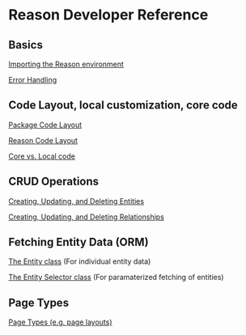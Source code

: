 # Reason Developer Reference

## Basics

[Importing the Reason environment](environment.md)

[Error Handling](error_handling.md)

## Code Layout, local customization, core code

[Package Code Layout](code_layout.md)

[Reason Code Layout](code_layout_reason.md)

[Core vs. Local code](core_local.md)

## CRUD Operations

[Creating, Updating, and Deleting Entities](crud.md)

[Creating, Updating, and Deleting Relationships](crud_relationships.md)

## Fetching Entity Data (ORM)

[The Entity class](entity.md) (For individual entity data)

[The Entity Selector class](entity_selector.md) (For paramaterized fetching of entities)

## Page Types

[Page Types (e.g. page layouts)](page_types.md)
